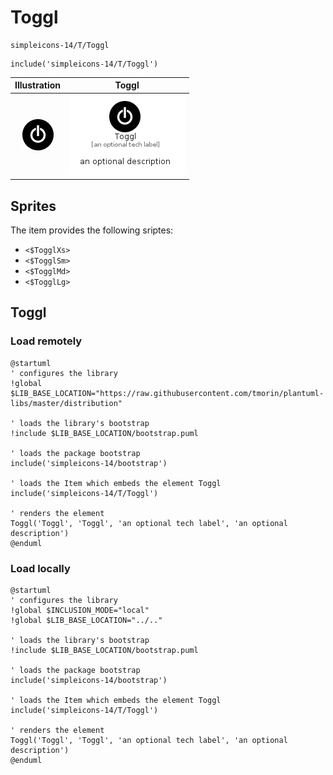 # Toggl


```text
simpleicons-14/T/Toggl
```

```text
include('simpleicons-14/T/Toggl')
```



| Illustration | Toggl |
| :---: | :---: |
| ![illustration for Illustration](../../simpleicons-14/T/Toggl.png) | ![illustration for Toggl](../../simpleicons-14/T/Toggl.Local.png) |



## Sprites
The item provides the following sriptes:

- `<$TogglXs>`
- `<$TogglSm>`
- `<$TogglMd>`
- `<$TogglLg>`





## Toggl

### Load remotely
```plantuml
@startuml
' configures the library
!global $LIB_BASE_LOCATION="https://raw.githubusercontent.com/tmorin/plantuml-libs/master/distribution"

' loads the library's bootstrap
!include $LIB_BASE_LOCATION/bootstrap.puml

' loads the package bootstrap
include('simpleicons-14/bootstrap')

' loads the Item which embeds the element Toggl
include('simpleicons-14/T/Toggl')

' renders the element
Toggl('Toggl', 'Toggl', 'an optional tech label', 'an optional description')
@enduml
```

### Load locally
```plantuml
@startuml
' configures the library
!global $INCLUSION_MODE="local"
!global $LIB_BASE_LOCATION="../.."

' loads the library's bootstrap
!include $LIB_BASE_LOCATION/bootstrap.puml

' loads the package bootstrap
include('simpleicons-14/bootstrap')

' loads the Item which embeds the element Toggl
include('simpleicons-14/T/Toggl')

' renders the element
Toggl('Toggl', 'Toggl', 'an optional tech label', 'an optional description')
@enduml
```

